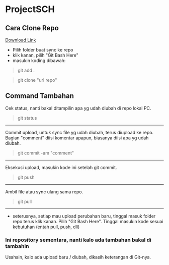 # **ProjectSCH** #

## **Cara Clone Repo** ##
[Download Link](https://git-scm.com/download/win)
- Pilih folder buat sync ke repo
- klik kanan, pilih "Git Bash Here"
- masukin koding dibawah:
>git add .

>git clone "url repo"

## **Command Tambahan** ##
Cek status, nanti bakal ditampilin apa yg udah diubah di repo lokal PC.
>git status
--------------------------------------------------------------------------
Commit upload, untuk sync file yg udah diubah, terus diupload ke repo.
Bagian "comment" diisi komentar apapun, biasanya diisi apa yg udah diubah.
>git commit -am "comment"
---------------------------------------------------------------------------
Eksekusi upload, masukin kode ini setelah git commit.
>git push
---------------------------------------------------------------------------
Ambil file atau sync ulang sama repo.
>git pull
---------------------------------------------------------------------------
* seterusnya, setiap mau upload perubahan baru, tinggal masuk folder repo terus klik kanan. Pilih "Git Bash Here". Tinggal masukin kode sesuai kebutuhan (entah pull, push, dll)

### Ini repository sementara, nanti kalo ada tambahan bakal di tambahin ###
Usahain, kalo ada upload baru / diubah, dikasih keterangan di Git-nya.
